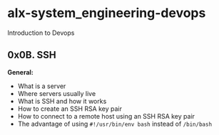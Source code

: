 # alx-system_engineering-devops
Introduction to Devops
## 0x0B. SSH

**General:**
- What is a server
- Where servers usually live
- What is SSH and how it works
- How to create an SSH RSA key pair
- How to connect to a remote host using an SSH RSA key pair
- The advantage of using `#!/usr/bin/env bash` instead of `/bin/bash`

